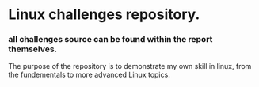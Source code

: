 # Linux challenges repository.<br>
### all challenges source can be found within the report themselves.<br>

The purpose of the repository is to demonstrate my own skill in linux, from the fundementals to more advanced Linux topics.<br>
